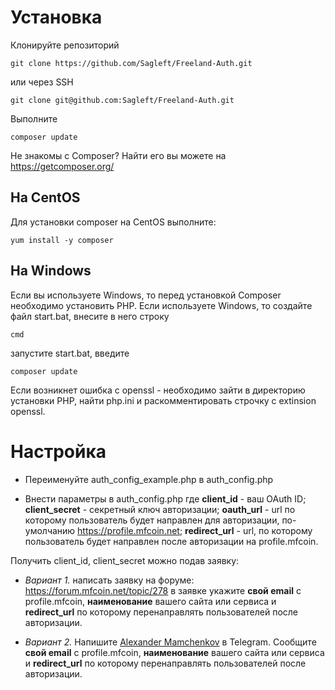 

# Установка

Клонируйте репозиторий
```
git clone https://github.com/Sagleft/Freeland-Auth.git
```
или через SSH
```
git clone git@github.com:Sagleft/Freeland-Auth.git
```
Выполните
```
composer update
```
Не знакомы с Composer? Найти его вы можете на https://getcomposer.org/
## На CentOS
Для установки composer на CentOS выполните:
```
yum install -y composer
```
## На Windows
Если вы используете Windows, то перед установкой Composer необходимо установить PHP.
Если используете Windows, то создайте файл start.bat, внесите в него строку
```
cmd
```
запустите start.bat, введите
```
composer update
```
Если возникнет ошибка с openssl - необходимо зайти в директорию установки PHP, найти php.ini и раскомментировать строчку с extinsion openssl.
# Настройка
* Переименуйте auth_config_example.php в auth_config.php

* Внести параметры в auth_config.php
где **client_id** - ваш OAuth ID;
**client_secret** - секретный ключ авторизации;
**oauth_url** - url по которому пользователь будет направлен для авторизации, по-умолчанию https://profile.mfcoin.net;
**redirect_url** - url, по которому пользователь будет направлен после авторизации на profile.mfcoin.

Получить client_id, client_secret можно подав заявку:

* *Вариант 1.*
написать заявку на форуме: https://forum.mfcoin.net/topic/278 в заявке укажите **свой email** с profile.mfcoin, **наименование** вашего сайта или сервиса и **redirect_url** по которому перенаправлять пользователей после авторизации.

* *Вариант 2.*
Напишите [Alexander Mamchenkov](https://tele.click/alex_mamchenkov) в Telegram. Сообщите **свой email** с profile.mfcoin, **наименование** вашего сайта или сервиса и **redirect_url** по которому перенаправлять пользователей после авторизации.